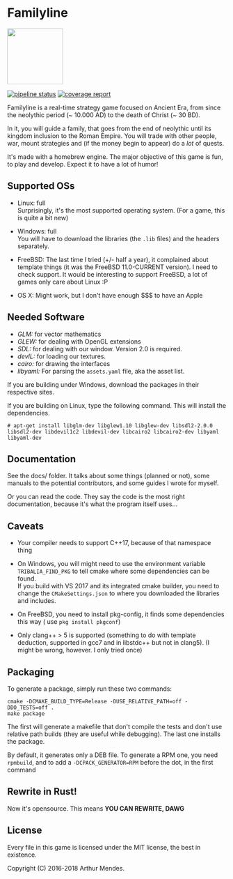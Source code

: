 # Familyline

<img src="icons/tribalia-logo.png" height="128px" width="128px" />

[![pipeline status](https://gitlab.com/arthurmco/Familyline/badges/master/pipeline.svg)](https://gitlab.com/arthurmco/Familyline/commits/master)
[![coverage report](https://gitlab.com/arthurmco/Familyline/badges/master/coverage.svg)](https://gitlab.com/arthurmco/Familyline/commits/master)

Familyline is a real-time strategy game focused on Ancient Era, from since the
neolythic period (~ 10.000 AD) to the death of Christ (~ 30 BD).

In it, you will guide a family, that goes from the end of neolythic until its kingdom 
inclusion to the Roman Empire. You will trade with other people, war, mount strategies
and (if the money begin to appear) do a *lot* of quests.

It's made with a homebrew engine. The major objective of this game is
fun, to play and develop. Expect it to have a lot of humor!

## Supported OSs

 - Linux: full  
   Surprisingly, it's the most supported operating system. (For a
   game, this is quite a bit new)
 
 - Windows: full  
   You will have to download the libraries (the `.lib` files) and the headers separately.
 
 - FreeBSD: The last time I tried (+/- half a year), it complained about template things 
   (it was the FreeBSD 11.0-CURRENT version). I need to check support. It would be 
   interesting to support FreeBSD, a lot of games only care about Linux :P
   
 - OS X: Might work, but I don't have enough $$$ to have an Apple

## Needed Software

* *GLM:* for vector mathematics
* *GLEW:* for dealing with OpenGL extensions
* *SDL:* for dealing with our window. Version 2.0 is required.
* *devIL:* for loading our textures.
* *cairo:* for drawing the interfaces
* *libyaml:* For parsing the `assets.yaml` file, aka the asset list.

If you are building under Windows, download the packages in their respective sites.

If you are building on Linux, type the following command. This will
install the dependencies.

`# apt-get install libglm-dev libglew1.10 libglew-dev libsdl2-2.0.0 libsdl2-dev libdevil1c2 libdevil-dev
libcairo2 libcairo2-dev libyaml libyaml-dev`

## Documentation

See the docs/ folder. It talks about some things (planned or not), some 
manuals to the potential contributors, and some guides I wrote for myself.

Or you can read the code. They say the code is the most right documentation,
because it's what the program itself uses...

## Caveats

 - Your compiler needs to support C++17, because of that namespace thing

 - On Windows, you will might need to use the environment variable
   `TRIBALIA_FIND_PKG` to tell cmake where some dependencies can be
   found.  
   If you build with VS 2017 and its integrated cmake builder, you
   need to change the `CMakeSettings.json` to where you downloaded the
   libraries and includes.
 
 - On FreeBSD, you need to install pkg-config, it finds some dependencies this way ( use `pkg install pkgconf`)

 - Only clang++ > 5 is supported (something to do with template
   deduction, supported in gcc7 and in libstdc++  but not in clang5). 
   (I might be wrong, however. I only tried once)

## Packaging

To generate a package, simply run these two commands:

```
cmake -DCMAKE_BUILD_TYPE=Release -DUSE_RELATIVE_PATH=off -DDO_TESTS=off .
make package
```

The first will generate a makefile that don't compile the tests and don't use
relative path builds (they are useful while debugging). The last one installs
the package. 

By default, it generates only a DEB file. To generate a RPM one, you need `rpmbuild`, and
to add a `-DCPACK_GENERATOR=RPM` before the dot, in the first command

## Rewrite in Rust!

Now it's opensource. This means **YOU CAN REWRITE, DAWG**

## License

Every file in this game is licensed under the MIT license, the best in
existence.

Copyright (C) 2016-2018 Arthur Mendes.


